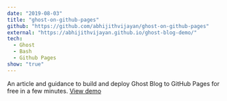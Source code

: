 ```yaml
---
date: "2019-08-03"
title: "ghost-on-github-pages"
github: "https://github.com/abhijithvijayan/ghost-on-github-pages"
external: "https://abhijithvijayan.github.io/ghost-blog-demo/"
tech:
  - Ghost
  - Bash
  - Github Pages
show: "true"
---
```


An article and guidance to build and deploy Ghost Blog to GitHub Pages for free in a few minutes. [View demo](https://abhijithvijayan.github.io/ghost-blog-demo/)
